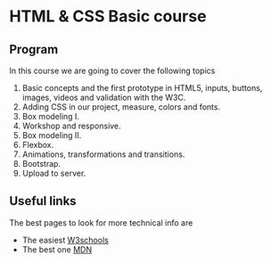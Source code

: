 # HTML & CSS Basic course

## Program

In this course we are going to cover the following topics

1. Basic concepts and the first prototype in HTML5, inputs, buttons, images, videos and validation with the W3C.
2. Adding CSS in our project, measure, colors and fonts.
3. Box modeling I.
4. Workshop and responsive.
5. Box modeling II.
6. Flexbox.
7. Animations, transformations and transitions.
8. Bootstrap.
9. Upload to server.

## Useful links

The best pages to look for more technical info are

- The easiest [W3schools](https://www.w3schools.com/)
- The best one [MDN](https://developer.mozilla.org/es/)

